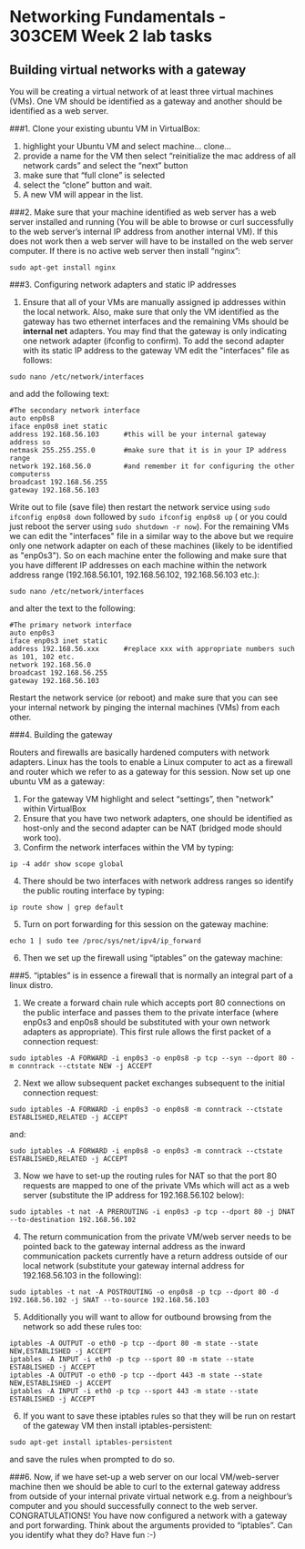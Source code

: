 
# Networking Fundamentals - 303CEM Week 2 lab tasks

## Building virtual networks with a gateway

You will be creating a virtual network of at least three virtual machines (VMs). One VM should be identified as a gateway and another should be identified as a web server.

###1. Clone your existing ubuntu VM in VirtualBox:
1. highlight your Ubuntu VM and select machine… clone…
2. provide a name for the VM then select “reinitialize the mac address of all network cards” and select the “next” button
3. make sure that “full clone” is selected
4. select the “clone” button and wait.
5. A new VM will appear in the list.

###2. Make sure that your machine identified as web server has a web server installed and running (You will be able to browse or curl successfully to the web server’s internal IP address from another internal VM). If this does not work then a web server will have to be installed on the web server computer. If there is no active web server then install “nginx”:

`sudo apt-get install nginx`

###3. Configuring network adapters and static IP addresses

1. Ensure that all of your VMs are manually assigned ip addresses within the local network. Also, make sure that only the VM identified as the gateway has two ethernet interfaces and the remaining VMs should be **internal net** adapters. You may find that the gateway is only indicating one network adapter (ifconfig to confirm). To add the second adapter with its static IP address to the gateway VM edit the "interfaces" file as follows:

`sudo nano /etc/network/interfaces`
		
and add the following text:
```
#The secondary network interface
auto enp0s8
iface enp0s8 inet static
address 192.168.56.103		#this will be your internal gateway address so
netmask 255.255.255.0		#make sure that it is in your IP address range
network 192.168.56.0		#and remember it for configuring the other computerss
broadcast 192.168.56.255
gateway 192.168.56.103
```	
Write out to file (save file) then restart the network service using `sudo ifconfig enp0s8 down` followed by `sudo ifconfig enp0s8 up` ( or you could just reboot the server using `sudo shutdown -r now`). For the remaining VMs we can edit the "interfaces" file in a similar way to the above but we require only one network adapter on each of these machines (likely to be identified as "enp0s3"). So on each machine enter the following and make sure that you have different IP addresses on each machine within the network address range (192.168.56.101, 192.168.56.102, 192.168.56.103 etc.):

`sudo nano /etc/network/interfaces`
		
and alter the text to the following:
```
#The primary network interface
auto enp0s3
iface enp0s3 inet static
address 192.168.56.xxx		#replace xxx with appropriate numbers such as 101, 102 etc.
network 192.168.56.0
broadcast 192.168.56.255
gateway 192.168.56.103
```		
Restart the network service (or reboot) and make sure that you can see your internal network by pinging the internal machines (VMs) from each other. 

###4. Building the gateway 

Routers and firewalls are basically hardened computers with network adapters. Linux has the tools to enable a Linux computer to act as a firewall and router which we refer to as a gateway for this session. Now set up one ubuntu VM as a gateway:

1. For the gateway VM highlight and select “settings”, then "network" within VirtualBox
2. Ensure that you have two network adapters, one should be identified as host-only and the second adapter can be NAT (bridged mode should work too).
3. Confirm the network interfaces within the VM by typing:

`ip -4 addr show scope global`
		
4. There should be two interfaces with network address ranges so identify the public routing interface by typing:

`ip route show | grep default`
		
5. Turn on port forwarding for this session on the gateway machine:

`echo 1 | sudo tee /proc/sys/net/ipv4/ip_forward`

6. Then we set up the firewall using “iptables” on the gateway machine:

###5. “iptables” is in essence a firewall that is normally an integral part of a linux distro.

1. We create a forward chain rule which accepts port 80 connections on the public interface and passes them to the private interface (where enp0s3 and enp0s8 should be substituted with your own network adapters as appropriate). This first rule allows the first packet of a connection request:

`sudo iptables -A FORWARD -i enp0s3 -o enp0s8 -p tcp --syn --dport 80 -m conntrack --ctstate NEW -j ACCEPT`

2. Next we allow subsequent packet exchanges subsequent to the initial connection request:

`sudo iptables -A FORWARD -i enp0s3 -o enp0s8 -m conntrack --ctstate ESTABLISHED,RELATED -j ACCEPT`

and:

`sudo iptables -A FORWARD -i enp0s8 -o enp0s3 -m conntrack --ctstate ESTABLISHED,RELATED -j ACCEPT`

3. Now we have to set-up the routing rules for NAT so that the port 80 requests are mapped to one of the private VMs which will act as a web server (substitute the IP address for 192.168.56.102 below):

`sudo iptables -t nat -A PREROUTING -i enp0s3 -p tcp --dport 80 -j DNAT --to-destination 192.168.56.102`

4. The return communication from the private VM/web server needs to be pointed back to the gateway internal address as the inward communication packets currently have a return address outside of our local network (substitute your gateway internal address for 192.168.56.103 in the following):

`sudo iptables -t nat -A POSTROUTING -o enp0s8 -p tcp --dport 80 -d 192.168.56.102 -j SNAT --to-source 192.168.56.103`

5. Additionally you will want to allow for outbound browsing from the network so add these rules too:
```
iptables -A OUTPUT -o eth0 -p tcp --dport 80 -m state --state NEW,ESTABLISHED -j ACCEPT
iptables -A INPUT -i eth0 -p tcp --sport 80 -m state --state ESTABLISHED -j ACCEPT
iptables -A OUTPUT -o eth0 -p tcp --dport 443 -m state --state NEW,ESTABLISHED -j ACCEPT
iptables -A INPUT -i eth0 -p tcp --sport 443 -m state --state ESTABLISHED -j ACCEPT
```
6. If you want to save these iptables rules so that they will be run on restart of the gateway VM then install iptables-persistent:

`sudo apt-get install iptables-persistent`
		
and save the rules when prompted to do so.

###6. Now, if we have set-up a web server on our local VM/web-server machine then we should be able to curl to the external gateway address from outside of your internal private virtual network e.g. from a neighbour’s computer and you should successfully connect to the web server. CONGRATULATIONS! You have now configured a network with a gateway and port forwarding. Think about the arguments provided to “iptables”. Can you identify what they do? Have fun :-)

